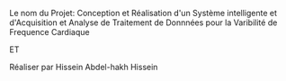 Le nom du Projet: Conception et Réalisation d'un Système intelligente et d'Acquisition et Analyse 
de Traitement de Donnnées pour la Varibilité de Frequence Cardiaque 

ET

Réaliser par Hissein Abdel-hakh Hissein
